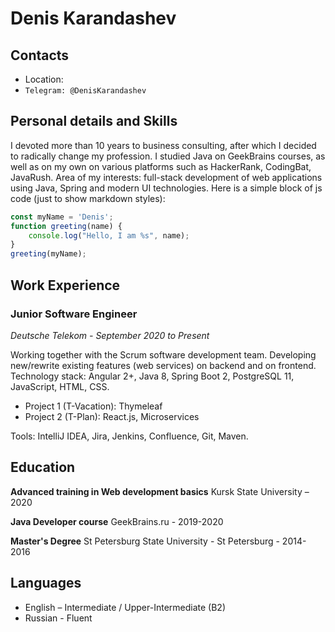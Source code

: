 # Denis Karandashev #

##  Contacts

* Location:
* ```Telegram: @DenisKarandashev```

## Personal details and Skills
I devoted more than 10 years to business consulting, after which I decided to radically change my profession. I studied Java on GeekBrains courses, as well as on my own on various platforms such as HackerRank, CodingBat, JavaRush.
Area of my interests: full-stack development of web applications using Java, Spring and modern UI technologies.
Here is a simple block of js code (just to show markdown styles):
```javascript
const myName = 'Denis';
function greeting(name) {
    console.log("Hello, I am %s", name);
}
greeting(myName);
```

## Work Experience
### Junior Software Engineer
*Deutsche Telekom - September 2020 to Present*

Working together with the Scrum software development team.
Developing new/rewrite existing features (web services) on backend and on frontend.
Technology stack: Angular 2+, Java 8, Spring Boot 2, PostgreSQL 11, JavaScript, HTML, CSS.
* Project 1 (T-Vacation): Thymeleaf
* Project 2 (T-Plan): React.js, Microservices

Tools: IntelliJ IDEA, Jira, Jenkins, Confluence, Git, Maven.

## Education
**Advanced training in Web development basics**
Kursk State University – 2020

**Java Developer course**
GeekBrains.ru - 2019-2020

**Master's Degree**
St Petersburg State University - St Petersburg - 2014-2016

## Languages
* English – Intermediate / Upper-Intermediate (B2)
* Russian - Fluent